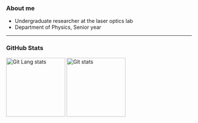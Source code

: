 ### About me

- Undergraduate researcher at the laser optics lab
- Department of Physics, Senior year

---

### GitHub Stats

<a href="#"><img src="https://github-readme-stats.vercel.app/api/top-langs/?username=Shihyeon&langs_count=6&layout=compact" alt="Git Lang stats" height="160px" /></a>
<a href="#"><img src="https://github-readme-stats.vercel.app/api?username=Shihyeon&count_private=true&show_icons=true" alt="Git stats" height="160px" /></a>

<!--
**Shihyeon/Shihyeon** is a ✨ _special_ ✨ repository because its `README.md` (this file) appears on your GitHub profile.

Here are some ideas to get you started:

- 🔭 I’m currently working on ...
- 🌱 I’m currently learning ...
- 👯 I’m looking to collaborate on ...
- 🤔 I’m looking for help with ...
- 💬 Ask me about ...
- 📫 How to reach me: ...
- 😄 Pronouns: ...
- ⚡ Fun fact: ...
-->
